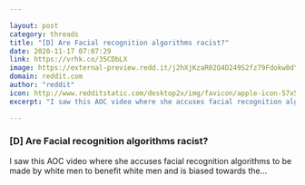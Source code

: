 ```yaml
---

layout: post
category: threads
title: "[D] Are Facial recognition algorithms racist?"
date: 2020-11-17 07:07:29
link: https://vrhk.co/35CDbLX
image: https://external-preview.redd.it/j2hXjKzaR02Q4D249S2fz79Fdokw8dYhSZukgDtaN0Y.jpg?width=480&height=251.308900524&auto=webp&crop=480:251.308900524,smart&s=ae23e5545fb8d75941e68065cc57cd4a72d90b7b
domain: reddit.com
author: "reddit"
icon: http://www.redditstatic.com/desktop2x/img/favicon/apple-icon-57x57.png
excerpt: "I saw this AOC video where she accuses facial recognition algorithms to be made by white men to benefit white men and is biased towards the..."

---
```


### [D] Are Facial recognition algorithms racist?

I saw this AOC video where she accuses facial recognition algorithms to be made by white men to benefit white men and is biased towards the...
